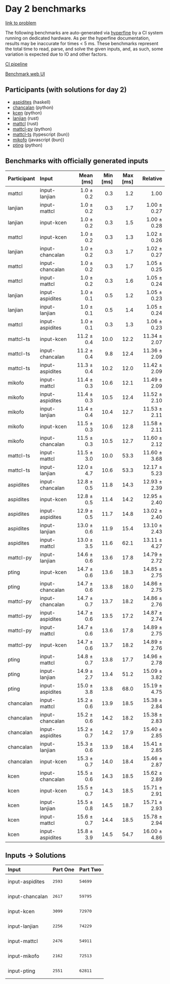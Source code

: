 # Day 2 benchmarks

[link to problem](https://adventofcode.com/2023/day/2)

The following benchmarks are auto-generated via
[hyperfine](https://github.com/sharkdp/hyperfine) by a CI system running on
dedicated hardware. As per the hyperfine documentation, results may be
inaccurate for times < 5 ms. These benchmarks represent the total time to read,
parse, and solve the given inputs, and, as such, some variation is expected due
to IO and other factors.

[CI pipeline](http://ci.papercode.net:8080/teams/main/pipelines/aoc2023)

[Benchmark web UI](https://aoc.ancalagon.black)


## Participants (with solutions for day 2)

- [aspidites](https://github.com/aspidites/aoc2023) (haskell)
- [chancalan](https://github.com/chancalan/aoc2023) (python)
- [kcen](https://github.com/kcen/aoc2023) (python)
- [lanjian](https://github.com/lanjian/aoc-2023) (rust)
- [mattcl](https://github.com/mattcl/aoc2023) (rust)
- [mattcl-py](https://github.com/mattcl/aoc2023-py) (python)
- [mattcl-ts](https://github.com/mattcl/aoc2023-js) (typescript (bun))
- [mikofo](https://github.com/mikofo/advent-of-code-2023) (javascript (bun))
- [pting](https://github.com/pting/aoc2023) (python)


## Benchmarks with officially generated inputs

| Participant | Input | Mean [ms] | Min [ms] | Max [ms] | Relative |
|:---|:---|---:|---:|---:|---:|
| mattcl | input-lanjian | 1.0 ± 0.2 | 0.3 | 1.2 | 1.00 |
| lanjian | input-mattcl | 1.0 ± 0.2 | 0.3 | 1.7 | 1.00 ± 0.27 |
| lanjian | input-kcen | 1.0 ± 0.2 | 0.3 | 1.5 | 1.00 ± 0.28 |
| mattcl | input-kcen | 1.0 ± 0.2 | 0.3 | 1.3 | 1.02 ± 0.26 |
| lanjian | input-chancalan | 1.0 ± 0.2 | 0.3 | 1.7 | 1.02 ± 0.27 |
| mattcl | input-chancalan | 1.0 ± 0.2 | 0.3 | 1.7 | 1.05 ± 0.25 |
| mattcl | input-mattcl | 1.0 ± 0.2 | 0.3 | 1.6 | 1.05 ± 0.24 |
| lanjian | input-aspidites | 1.0 ± 0.1 | 0.5 | 1.2 | 1.05 ± 0.23 |
| lanjian | input-lanjian | 1.0 ± 0.1 | 0.5 | 1.4 | 1.05 ± 0.24 |
| mattcl | input-aspidites | 1.0 ± 0.1 | 0.3 | 1.3 | 1.06 ± 0.23 |
| mattcl-ts | input-kcen | 11.2 ± 0.4 | 10.0 | 12.2 | 11.34 ± 2.07 |
| mattcl-ts | input-chancalan | 11.2 ± 0.4 | 9.8 | 12.4 | 11.36 ± 2.09 |
| mattcl-ts | input-aspidites | 11.3 ± 0.4 | 10.2 | 12.0 | 11.42 ± 2.09 |
| mikofo | input-mattcl | 11.4 ± 0.3 | 10.6 | 12.1 | 11.49 ± 2.09 |
| mikofo | input-aspidites | 11.4 ± 0.3 | 10.5 | 12.4 | 11.52 ± 2.10 |
| mikofo | input-lanjian | 11.4 ± 0.4 | 10.4 | 12.7 | 11.53 ± 2.11 |
| mikofo | input-kcen | 11.5 ± 0.3 | 10.6 | 12.8 | 11.58 ± 2.11 |
| mikofo | input-chancalan | 11.5 ± 0.3 | 10.5 | 12.7 | 11.60 ± 2.12 |
| mattcl-ts | input-mattcl | 11.5 ± 3.0 | 10.0 | 53.3 | 11.60 ± 3.68 |
| mattcl-ts | input-lanjian | 12.0 ± 4.7 | 10.6 | 53.3 | 12.17 ± 5.23 |
| aspidites | input-chancalan | 12.8 ± 0.5 | 11.8 | 14.3 | 12.93 ± 2.39 |
| aspidites | input-kcen | 12.8 ± 0.5 | 11.4 | 14.2 | 12.95 ± 2.40 |
| aspidites | input-aspidites | 12.9 ± 0.5 | 11.7 | 14.8 | 13.02 ± 2.40 |
| aspidites | input-lanjian | 13.0 ± 0.6 | 11.9 | 15.4 | 13.10 ± 2.43 |
| aspidites | input-mattcl | 13.0 ± 3.5 | 11.6 | 62.1 | 13.11 ± 4.27 |
| mattcl-py | input-lanjian | 14.6 ± 0.6 | 13.6 | 17.8 | 14.79 ± 2.72 |
| pting | input-kcen | 14.7 ± 0.6 | 13.6 | 18.3 | 14.85 ± 2.75 |
| pting | input-chancalan | 14.7 ± 0.6 | 13.8 | 18.0 | 14.86 ± 2.75 |
| mattcl-py | input-chancalan | 14.7 ± 0.7 | 13.7 | 18.2 | 14.86 ± 2.76 |
| mattcl-py | input-aspidites | 14.7 ± 0.6 | 13.5 | 17.2 | 14.87 ± 2.74 |
| mattcl-py | input-mattcl | 14.7 ± 0.6 | 13.6 | 17.8 | 14.89 ± 2.75 |
| mattcl-py | input-kcen | 14.7 ± 0.6 | 13.7 | 18.2 | 14.89 ± 2.76 |
| pting | input-mattcl | 14.8 ± 0.7 | 13.8 | 17.7 | 14.96 ± 2.78 |
| pting | input-lanjian | 14.9 ± 2.7 | 13.4 | 51.2 | 15.09 ± 3.82 |
| pting | input-aspidites | 15.0 ± 3.8 | 13.8 | 68.0 | 15.19 ± 4.75 |
| chancalan | input-mattcl | 15.2 ± 0.6 | 13.9 | 18.5 | 15.38 ± 2.84 |
| chancalan | input-chancalan | 15.2 ± 0.6 | 14.2 | 18.2 | 15.38 ± 2.83 |
| chancalan | input-aspidites | 15.2 ± 0.7 | 14.2 | 17.9 | 15.40 ± 2.85 |
| chancalan | input-lanjian | 15.3 ± 0.6 | 13.9 | 18.4 | 15.41 ± 2.85 |
| chancalan | input-kcen | 15.3 ± 0.7 | 14.0 | 18.4 | 15.46 ± 2.87 |
| kcen | input-chancalan | 15.5 ± 0.6 | 14.3 | 18.5 | 15.62 ± 2.89 |
| kcen | input-kcen | 15.5 ± 0.7 | 14.3 | 18.5 | 15.71 ± 2.91 |
| kcen | input-lanjian | 15.5 ± 0.8 | 14.5 | 18.7 | 15.71 ± 2.93 |
| kcen | input-mattcl | 15.6 ± 0.7 | 14.4 | 18.5 | 15.78 ± 2.94 |
| kcen | input-aspidites | 15.8 ± 3.9 | 14.5 | 54.7 | 16.00 ± 4.86 |


## Inputs -> Solutions

| Input | Part One | Part Two |
|:---|:---|:---|
|input-aspidites|<pre>2593</pre>|<pre>54699</pre>|
|input-chancalan|<pre>2617</pre>|<pre>59795</pre>|
|input-kcen|<pre>3099</pre>|<pre>72970</pre>|
|input-lanjian|<pre>2256</pre>|<pre>74229</pre>|
|input-mattcl|<pre>2476</pre>|<pre>54911</pre>|
|input-mikofo|<pre>2162</pre>|<pre>72513</pre>|
|input-pting|<pre>2551</pre>|<pre>62811</pre>|